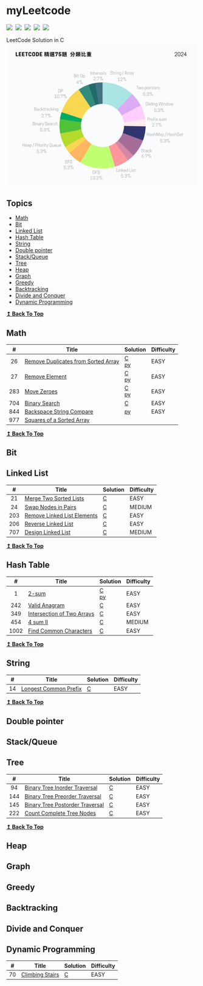 # myLeetcode

![](https://img.shields.io/badge/SOLVED-19-green)&nbsp;
![](https://img.shields.io/badge/EASY-16-orange)&nbsp;
![](https://img.shields.io/badge/MEDIUM-3-red)&nbsp;
![](https://img.shields.io/badge/LANGUAGE-C-blue)&nbsp;
![](https://img.shields.io/badge/LANGUAGE-C%2B%2B-9cf)

LeetCode Solution in C
![img.png](img.png)

## Topics
- [Math](#math)
- [Bit](#bit)
- [Linked List](#linked-list)
- [Hash Table](#hash-table)
- [String](#string)
- [Double pointer](#Double-pointer)
- [Stack/Queue](#stackqueue)
- [Tree](#tree)
- [Heap](#heap)
- [Graph](#graph)
- [Greedy](#greedy)
- [Backtracking](#backtracking)
- [Divide and Conquer](#divide-and-conquer)
- [Dynamic Programming](#dynamic-programming)

<div>
  <b><a href="#topics">↥ Back To Top</a></b>
</div>

## Math
| # | Title | Solution | Difficulty |
|:-:|-|-|-|
|26|[Remove Duplicates from Sorted Array](https://leetcode.com/problems/remove-duplicates-from-sorted-array/)|[C](math/remove-duplicates-from-sorted-array/remove-duplicates-from-sorted-array.c)<br>[py](math/remove-duplicates-from-sorted-array/remove-duplicates-from-sorted-array.py)|EASY|
|27|[Remove Element](https://leetcode.com/problems/remove-element/)|[C](math/remove-element/remove-element.c)<br>[py](math/remove-element/remove-element.py)|EASY|
|283|[Move Zeroes](https://leetcode.com/problems/move-zeroes/)|[C](math/move-zero/move-zero.c)<br>[py](math/move-element/move-element.py)|EASY|
|704|[Binary Search](https://leetcode.com/problems/binary-search/)|[C](math/binary-search/binary-search.c)|EASY|
|844|[Backspace String Compare](https://leetcode.com/problems/backspace-string-compare/)|[py](math/backspace-string-compare/backspace-string-compare.py)|EASY|
|977|[Squares of a Sorted Array](https://leetcode.com/problems/squares-of-a-sorted-array/)|||

<div>
  <b><a href="#topics">↥ Back To Top</a></b>
</div>

## Bit


## Linked List
| # | Title | Solution | Difficulty |
|:-:|-|-|-|
|21|[Merge Two Sorted Lists](https://leetcode.com/problems/merge-two-sorted-lists/)|[C](link-list/Merge-Two-Sorted-Lists/merge-two-sorted-list.c)|EASY|
|24|[Swap Nodes in Pairs](https://leetcode.com/problems/swap-nodes-in-pairs/)|[C](link-list/swap-nodes-in-pairs/swap-nodes-in-pairs.c)|MEDIUM|
|203|[Remove Linked List Elements](https://leetcode.com/problems/remove-linked-list-elements/)|[C](link-list/remove-linked-list-elements/remove-linked-list-elements.c)|EASY|
|206|[Reverse Linked List](https://leetcode.com/problems/reverse-linked-list/submissions/)|[C](link-list/reverse-linked-list/reverse-linked-list.c)|EASY|
|707|[Design Linked List](https://leetcode.com/problems/design-linked-list/)|[C](link-list/design-linked-list/design-linked-list.c)|MEDIUM|

<div>
  <b><a href="#topics">↥ Back To Top</a></b>
</div>

## Hash Table
| # | Title | Solution | Difficulty |
|:-:|-|-|-|
|1|[2-sum](https://leetcode.com/problems/two-sum/)|[C](/hash-table/2-sum/2-sum.c) <br> [py](/hash-table/2-sum/2-sum.py)|EASY|
|242|[Valid Anagram](https://leetcode.com/problems/valid-anagram/)|[C](hash-table/valid-anagram/valid-anagram.c)|EASY|
|349|[Intersection of Two Arrays](https://leetcode.com/problems/intersection-of-two-arrays/)|[C](hash-table/intersection-of-two-arrays/intersection-of-two-arrays.c)|EASY|
|454|[4 sum II](https://leetcode.com/problems/4sum-ii/)|[C](/hash-table/4sumII/4sumII.c)|MEDIUM|
|1002|[Find Common Characters](https://leetcode.com/problems/find-common-characters/)|[C](hash-table/find-common-characters/find-common-characters.c)|EASY|


<div>
  <b><a href="#topics">↥ Back To Top</a></b>
</div>


## String
| # | Title | Solution | Difficulty |
|:-:|-|-|-|
|14|[Longest Common Prefix](https://leetcode.com/problems/longest-common-prefix/)|[C](/tree/Binary%20Tree%20Preorder%20Traversal/Binary-Tree-Preorder-Traversal.c)|EASY|

<div>
  <b><a href="#topics">↥ Back To Top</a></b>
</div>

## Double pointer


## Stack/Queue


## Tree
| # | Title | Solution | Difficulty |
|:-:|-|-|-|
|94|[Binary Tree Inorder Traversal](https://leetcode.com/problems/binary-tree-inorder-traversal/)|[C](/tree/Binary%20Tree%20Inorder%20Traversal/Binary-Tree-Inorder-Traversal.c)|EASY|
|144|[Binary Tree Preorder Traversal](https://leetcode.com/problems/binary-tree-preorder-traversal/submissions/)|[C](/tree/Binary%20Tree%20Preorder%20Traversal/Binary-Tree-Preorder-Traversal.c)|EASY|
|145|[Binary Tree Postorder Traversal](https://leetcode.com/problems/binary-tree-postorder-traversal/)|[C](/tree/Binary%20Tree%20Postorder%20Traversal/Binary-Tree-Postorder-Traversal.c)|EASY|
|222|[Count Complete Tree Nodes](https://leetcode.com/problems/count-complete-tree-nodes//)|[C](/tree/%20Count%20Complete%20Tree%20Nodes/%20CountCompleteTreeNodes.c)|EASY|

<div>
  <b><a href="#topics">↥ Back To Top</a></b>
</div>

## Heap


## Graph


## Greedy


## Backtracking


## Divide and Conquer


## Dynamic Programming
| # | Title | Solution | Difficulty |
|:-:|-|-|-|
|70|[Climbing Stairs](https://leetcode.com/problems/climbing-stairs/)|[C](/Dynamic-Programming/climbing-stairs.c)|EASY|

